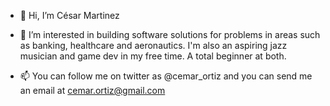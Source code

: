 - 👋 Hi, I’m César Martinez

- 👀 I’m interested in building software solutions for problems in areas such as banking, healthcare and aeronautics. I'm also an aspiring jazz musician and game dev in my free time. A total beginner at both.

- 📫 You can follow me on twitter as @cemar_ortiz and you can send me an email at cemar.ortiz@gmail.com 

<!---
cemar-ortiz/cemar-ortiz is a ✨ special ✨ repository because its `README.md` (this file) appears on your GitHub profile.
You can click the Preview link to take a look at your changes.
--->
